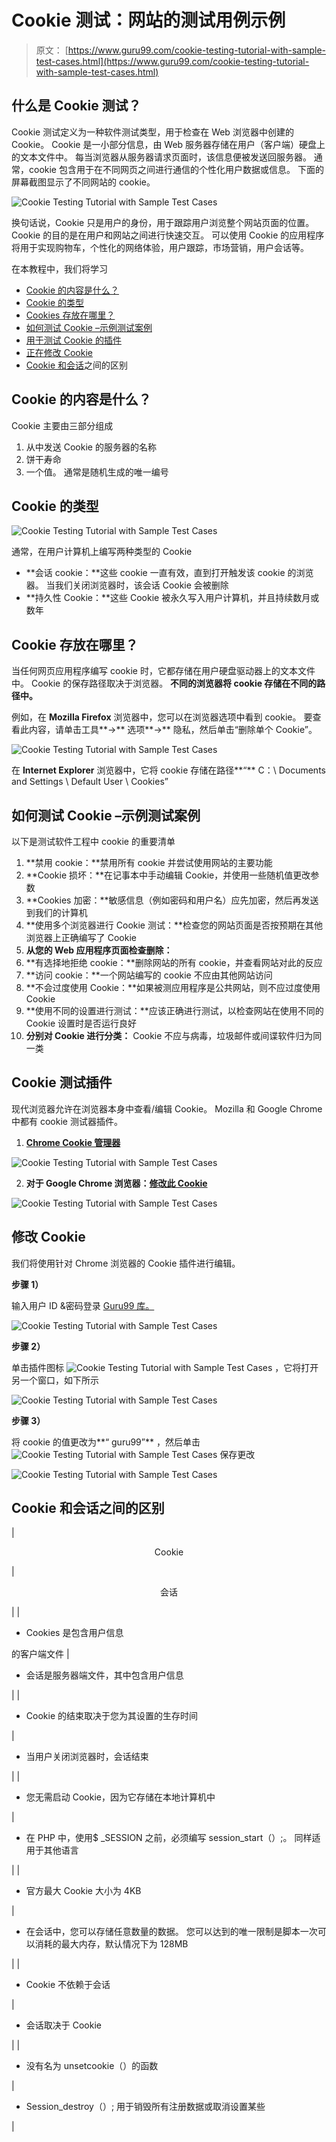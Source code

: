 # Cookie 测试：网站的测试用例示例

> 原文： [https://www.guru99.com/cookie-testing-tutorial-with-sample-test-cases.html](https://www.guru99.com/cookie-testing-tutorial-with-sample-test-cases.html)

## 什么是 Cookie 测试？

Cookie 测试定义为一种软件测试类型，用于检查在 Web 浏览器中创建的 Cookie。 Cookie 是一小部分信息，由 Web 服务器存储在用户（客户端）硬盘上的文本文件中。 每当浏览器从服务器请求页面时，该信息便被发送回服务器。 通常，cookie 包含用于在不同网页之间进行通信的个性化用户数据或信息。 下面的屏幕截图显示了不同网站的 cookie。

![Cookie Testing Tutorial with Sample Test Cases](img/4ad29b0405724a2995c06cf2da1bd38d.png)

换句话说，Cookie 只是用户的身份，用于跟踪用户浏览整个网站页面的位置。 Cookie 的目的是在用户和网站之间进行快速交互。 可以使用 Cookie 的应用程序将用于实现购物车，个性化的网络体验，用户跟踪，市场营销，用户会话等。

在本教程中，我们将学习

*   [Cookie 的内容是什么？](#1)
*   [Cookie 的类型](#2)
*   [Cookies 存放在哪里？](#3)
*   [如何测试 Cookie –示例测试案例](#4)
*   [用于测试 Cookie 的插件](#5)
*   [正在修改 Cookie](#6)
*   [Cookie 和会话](#7)之间的区别

## Cookie 的内容是什么？

Cookie 主要由三部分组成

1.  从中发送 Cookie 的服务器的名称
2.  饼干寿命
3.  一个值。 通常是随机生成的唯一编号

## Cookie 的类型

![Cookie Testing Tutorial with Sample Test Cases](img/47a55a9e6117540bb70e3f975c84dc40.png)

通常，在用户计算机上编写两种类型的 Cookie

*   **会话 cookie：**这些 cookie 一直有效，直到打开触发该 cookie 的浏览器。 当我们关闭浏览器时，该会话 Cookie 会被删除
*   **持久性 Cookie：**这些 Cookie 被永久写入用户计算机，并且持续数月或数年

## Cookie 存放在哪里？

当任何网页应用程序编写 cookie 时，它都存储在用户硬盘驱动器上的文本文件中。 Cookie 的保存路径取决于浏览器。 **不同的浏览器将 cookie 存储在不同的路径中。**

例如，在 **Mozilla Firefox** 浏览器中，您可以在浏览器选项中看到 cookie。 要查看此内容，请单击工具**->** 选项**->** 隐私，然后单击“删除单个 Cookie”。

![Cookie Testing Tutorial with Sample Test Cases](img/52e426c7fb04fe5bb65600e04cd8d6bd.png)

在 **Internet Explorer** 浏览器中，它将 cookie 存储在路径**“** C：\ Documents and Settings \ Default User \ Cookies”

## 如何测试 Cookie –示例测试案例

以下是测试软件工程中 cookie 的重要清单

1.  **禁用 cookie：**禁用所有 cookie 并尝试使用网站的主要功能
2.  **Cookie 损坏：**在记事本中手动编辑 Cookie，并使用一些随机值更改参数
3.  **Cookies 加密：**敏感信息（例如密码和用户名）应先加密，然后再发送到我们的计算机
4.  **使用多个浏览器进行 Cookie 测试：**检查您的网站页面是否按预期在其他浏览器上正确编写了 Cookie
5.  **从您的 Web 应用程序页面检查删除：**
6.  **有选择地拒绝 cookie：**删除网站的所有 cookie，并查看网站对此的反应
7.  **访问 cookie：**一个网站编写的 cookie 不应由其他网站访问
8.  **不会过度使用 Cookie：**如果被测应用程序是公共网站，则不应过度使用 Cookie
9.  **使用不同的设置进行测试：**应该正确进行测试，以检查网站在使用不同的 Cookie 设置时是否运行良好
10.  **分别对 Cookie 进行分类：** Cookie 不应与病毒，垃圾邮件或间谍软件归为同一类

## Cookie 测试插件

现代浏览器允许在浏览器本身中查看/编辑 Cookie。 Mozilla 和 Google Chrome 中都有 cookie 测试器插件。

1.  **[Chrome Cookie 管理器](https://chrome.google.com/webstore/detail/cookie-manager/bjdaiadcbbcomhnlhpnbmnnfcnhkiibj?hl=en)**

![Cookie Testing Tutorial with Sample Test Cases](img/838cd0537e55b538a063c8ed33b30b2d.png)

2.  **对于 Google Chrome 浏览器：[修改此 Cookie](http://www.editthiscookie.com/)**

![Cookie Testing Tutorial with Sample Test Cases](img/c31d919aec26b93b02a0d66afc7f797e.png)

## 修改 Cookie

我们将使用针对 Chrome 浏览器的 Cookie 插件进行编辑。

**步骤 1）**

输入用户 ID &密码登录 [Guru99 库。](http://demo.guru99.com/V4/)

![Cookie Testing Tutorial with Sample Test Cases](img/a9de2e3c35d5e4a193d1229798551cb6.png)

**步骤 2）**

单击插件图标 ![Cookie Testing Tutorial with Sample Test Cases](img/e0bcbd43c0ee7fb819979733623f0fea.png) ，它将打开另一个窗口，如下所示

![Cookie Testing Tutorial with Sample Test Cases](img/006f248cea51a79f4ac93a71c11822f2.png)

**步骤 3）**

将 cookie 的值更改为**“ guru99”** ，然后单击 ![Cookie Testing Tutorial with Sample Test Cases](img/7b25d5dd6237baa78e6de13e4f9b1ba0.png) 保存更改

![Cookie Testing Tutorial with Sample Test Cases](img/ae55f633a3492126043126a41d4ddbad.png)

## Cookie 和会话之间的区别

| 

<center>Cookie</center>

 | 

<center>会话</center>

 |
| 

*   Cookies 是包含用户信息

的客户端文件 | 

*   会话是服务器端文件，其中包含用户信息

 |
| 

*   Cookie 的结束取决于您为其设置的生存时间

 | 

*   当用户关闭浏览器时，会话结束

 |
| 

*   您无需启动 Cookie，因为它存储在本地计算机中

 | 

*   在 PHP 中，使用$ _SESSION 之前，必须编写 session_start（）;。 同样适用于其他语言

 |
| 

*   官方最大 Cookie 大小为 4KB

 | 

*   在会话中，您可以存储任意数量的数据。 您可以达到的唯一限制是脚本一次可以消耗的最大内存，默认情况下为 128MB

 |
| 

*   Cookie 不依赖于会话

 | 

*   会话取决于 Cookie

 |
| 

*   没有名为 unsetcookie（）的函数

 | 

*   Session_destroy（）; 用于销毁所有注册数据或取消设置某些

 |